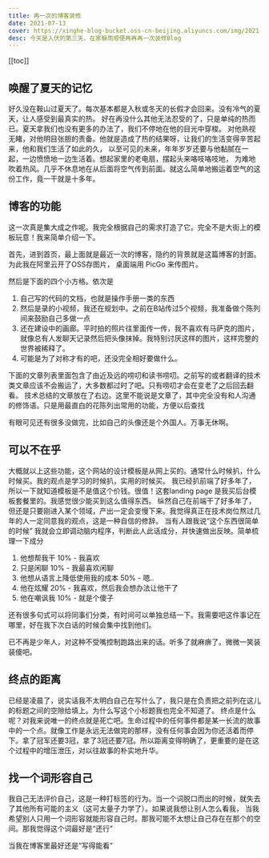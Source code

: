 ```yaml
---
title: 再一次的博客装修
date: 2021-07-13
cover: https://xinghe-blog-bucket.oss-cn-beijing.aliyuncs.com/img/2021-07-13-note.png
desc: 今天是入伏的第三天，在家躲雨顺便再再再一次装修Blog
---
```


[[toc]]

## 唤醒了夏天的记忆

好久没在鞍山过夏天了。每次基本都是入秋或冬天的长假才会回来。没有冷气的夏天，让人感受到最真实的热。
好在再没什么其他无法忍受的了，只是单纯的热而已。夏天拿我们也没有更多的办法了，我们不停地在他的目光中穿梭。
对他熟视无睹，对他明目张胆的责备。他就是造成了热的结果呀，让我们的生活变得辛苦起来，他和我们生活了如此的久，
以至可见的未来，年年岁岁还要与他黏腻在一起，一边愤愤地一边生活着。想起家里的老电扇，摆起头来咯吱咯吱地，
为难地吹着热风。几乎不休息地在从后面将空气传到前面。就这么简单地搬运着空气的这份工作，竟一干就是十多年。

## 博客的功能

这一次真是集大成之作呢。我完全根据自己的需求打造了它。完全不是大街上的模板玩意！我来简单介绍一下。

首先，进到首页，最上面就是最近一次的博客，隐约的背景就是这篇博客的封面。为此我在阿里云开了OSS存图片，
桌面端用 PicGo 来传图片。

然后是下面的四个小方格。依次是

1. 自己写的代码的文档，也就是操作手册一类的东西
2. 然后是录的小视频，我还在规划中。之前在B站传过5个视频，我准备做个陈列间来鼓励自己多做一点
3. 还在建设中的画廊。平时拍的照片往里面传一传，我不喜欢有马萨克的图片，就像总有人发聊天记录然后把头像抹掉。我特别讨厌这样的图片，这样完整的世界被稀释了。
4. 可能是为了对称才有的吧，还没完全相好要做什么。

下面的文章列表里面包含了由近及远的唠叨和读书唠叨。之前写的或者翻译的技术类文章应该不会搬运了，大多数都过时了吧。只有唠叨才会在变老了之后回去翻看。
技术总结的文章放在了右边。这里不能说是文章了，其中完全没有和人沟通的修饰语。只是用最直白的花陈列出常用的功能，方便以后查找

有眼可见还有很多没做完，比如自己的头像还是个外国人。万事无休啊。

## 可以不在乎

大概就以上这些功能，这个网站的设计模板是从网上买的。通常什么时候扒，什么时候买。我的观点是学习的时候扒，实用的时候买。
我已经扒前端了好多年了，所以一下就知道模板是不是值这个价钱。很值！这套landing page 是我买后台模板套餐里的。我感觉很少能买到这么值得东西。
纵然自己在前端干了好多年了，但还是只要刚进入某个领域，产出一定会变慢下来。我觉得真正在技术岗位熬过几年的人一定同意我的观点，这是一种自信的修辞。
当有人跟我说“这个东西很简单的时候” 我就会立即调动脑内程序，判断此人此话成分，并快速做出反映。简单梳理一下成分
1. 他想帮我干 10% - 我喜欢
2. 只是闲聊 10% - 我最喜欢闲聊
3. 他想从语言上降低使用我的成本 50% - 嗯..
4. 他在炫耀 20% - 我喜欢，然后我会想办法让他干了
5. 他在嘲讽我 10% - 就是个傻子

还有很多句式可以将同事们分类，有时间可以单独总结一下。我需要吧这件事记在哪里，好在我下次白话的时候会集中找到他们。

已不再是少年人，对这种不受嘴控制跑路出来的话。听多了就麻痹了。微微一笑装装傻吧。

## 终点的距离

已经是凌晨了，说实话我不太明白自己在写什么了，我只是在负责把之前列在这儿的标题之间的空隙给填上。为什么写这个小标题我也完全不知道了。
终点是什么呢？对我来说唯一的终点就是死亡吧。生命过程中的任何事件都是某一长流的故事中的一个点。就像工作是永远无法做完的那样，没有任何事会因为你还活着而停下。拿了冠军还要3冠，拿了3冠还要7冠。所以距离变得明确了，更重要的是在这个过程中的增压泄压，对以往故事的朴实地升华。

## 找一个词形容自己

我自己无法评价自己，这是一种打标签的行为。当一个词脱口而出的时候，就失去了其他所有可能的主义（这可太量子力学了）。如果说我想让别人怎么看我，
当我希望别人只用一个词形容就能形容自己时。那我可能不太想让自己存在在那个的空间。那我觉得这个词最好是“还行”

当我在博客里最好还是“写得能看”